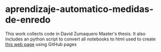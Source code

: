 # aprendizaje-automatico-medidas-de-enredo
This work collects code in  David Zumaquero Master's thesis. 
It also includes an python script to convert all notebooks to html used to create [this web page](https://davidzuma.github.io/aprendizaje-automatico-medidas-de-enredo/) using GitHub pages
